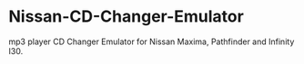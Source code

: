 # Nissan-CD-Changer-Emulator
mp3 player CD Changer Emulator for Nissan Maxima, Pathfinder and Infinity I30.
